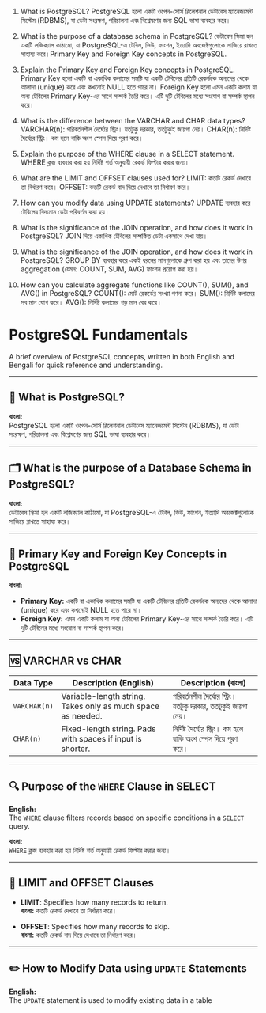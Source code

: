 1) What is PostgreSQL?
PostgreSQL হলো একটি ওপেন-সোর্স রিলেশনাল ডেটাবেস ম্যানেজমেন্ট সিস্টেম (RDBMS), যা ডেটা সংরক্ষণ, পরিচালনা এবং বিশ্লেষণের জন্য SQL ভাষা ব্যবহার করে। 

2) What is the purpose of a database schema in PostgreSQL?
ডেটাবেস স্কিমা হল একটি লজিক্যাল কাঠামো, যা PostgreSQL-এ টেবিল, ভিউ, ফাংশন, ইত্যাদি অবজেক্টগুলোকে সাজিয়ে রাখতে সাহায্য করে।Primary Key and Foreign Key concepts in PostgreSQL.

3) Explain the Primary Key and Foreign Key concepts in PostgreSQL.
Primary Key হলো একটি বা একাধিক কলামের সমষ্টি যা একটি টেবিলের প্রতিটি রেকর্ডকে অন্যদের থেকে আলাদা (unique) করে এবং কখনোই NULL হতে পারে না।
Foreign Key হলো এমন একটি কলাম যা অন্য টেবিলের Primary Key-এর সাথে সম্পর্ক তৈরি করে। এটি দুটি টেবিলের মধ্যে সংযোগ বা সম্পর্ক স্থাপন করে।

4) What is the difference between the VARCHAR and CHAR data types?
VARCHAR(n): পরিবর্তনশীল দৈর্ঘ্যের স্ট্রিং। যতটুকু দরকার, ততটুকুই জায়গা নেয়।
CHAR(n): নির্দিষ্ট দৈর্ঘ্যের স্ট্রিং। কম হলে বাকি অংশ স্পেস দিয়ে পূরণ করে।

5) Explain the purpose of the WHERE clause in a SELECT statement.
WHERE ক্লজ ব্যবহার করা হয় নির্দিষ্ট শর্ত অনুযায়ী রেকর্ড ফিল্টার করার জন্য।

6) What are the LIMIT and OFFSET clauses used for?
LIMIT: কতটি রেকর্ড দেখাবে তা নির্ধারণ করে।
OFFSET: কতটি রেকর্ড বাদ দিয়ে দেখাবে তা নির্ধারণ করে।

7) How can you modify data using UPDATE statements?
  UPDATE ব্যবহার করে টেবিলের বিদ্যমান ডেটা পরিবর্তন করা হয়।

8) What is the significance of the JOIN operation, and how does it work in PostgreSQL?
JOIN দিয়ে একাধিক টেবিলের সম্পর্কিত ডেটা একসাথে দেখা যায়।

9) What is the significance of the JOIN operation, and how does it work in PostgreSQL?
GROUP BY ব্যবহার করে একই ধরনের মানগুলোকে গ্রুপ করা হয় এবং তাদের উপর aggregation (যেমন: COUNT, SUM, AVG) ফাংশন প্রয়োগ করা হয়।

10) How can you calculate aggregate functions like COUNT(), SUM(), and AVG() in PostgreSQL?
COUNT(): মোট রেকর্ডের সংখ্যা গণনা করে।
SUM(): নির্দিষ্ট কলামের সব মান যোগ করে।
AVG(): নির্দিষ্ট কলামের গড় মান বের করে।



# PostgreSQL Fundamentals

A brief overview of PostgreSQL concepts, written in both English and Bengali for quick reference and understanding.

---

## 📌 What is PostgreSQL?

**বাংলা:**  
PostgreSQL হলো একটি ওপেন-সোর্স রিলেশনাল ডেটাবেস ম্যানেজমেন্ট সিস্টেম (RDBMS), যা ডেটা সংরক্ষণ, পরিচালনা এবং বিশ্লেষণের জন্য SQL ভাষা ব্যবহার করে।

---

## 🗂️ What is the purpose of a Database Schema in PostgreSQL?


**বাংলা:**  
ডেটাবেস স্কিমা হল একটি লজিক্যাল কাঠামো, যা PostgreSQL-এ টেবিল, ভিউ, ফাংশন, ইত্যাদি অবজেক্টগুলোকে সাজিয়ে রাখতে সাহায্য করে।

---

## 🔑 Primary Key and Foreign Key Concepts in PostgreSQL

**বাংলা:**  
- **Primary Key:** একটি বা একাধিক কলামের সমষ্টি যা একটি টেবিলের প্রতিটি রেকর্ডকে অন্যদের থেকে আলাদা (unique) করে এবং কখনোই NULL হতে পারে না।  
- **Foreign Key:** এমন একটি কলাম যা অন্য টেবিলের Primary Key-এর সাথে সম্পর্ক তৈরি করে। এটি দুটি টেবিলের মধ্যে সংযোগ বা সম্পর্ক স্থাপন করে।

---

## 🆚 VARCHAR vs CHAR

| Data Type | Description (English) | Description (বাংলা) |
|-----------|------------------------|----------------------|
| `VARCHAR(n)` | Variable-length string. Takes only as much space as needed. | পরিবর্তনশীল দৈর্ঘ্যের স্ট্রিং। যতটুকু দরকার, ততটুকুই জায়গা নেয়। |
| `CHAR(n)`    | Fixed-length string. Pads with spaces if input is shorter. | নির্দিষ্ট দৈর্ঘ্যের স্ট্রিং। কম হলে বাকি অংশ স্পেস দিয়ে পূরণ করে। |

---

## 🔍 Purpose of the `WHERE` Clause in SELECT

**English:**  
The `WHERE` clause filters records based on specific conditions in a `SELECT` query.

**বাংলা:**  
`WHERE` ক্লজ ব্যবহার করা হয় নির্দিষ্ট শর্ত অনুযায়ী রেকর্ড ফিল্টার করার জন্য।

---

## 🔢 LIMIT and OFFSET Clauses

- **LIMIT**: Specifies how many records to return.  
  **বাংলা:** কতটি রেকর্ড দেখাবে তা নির্ধারণ করে।

- **OFFSET**: Specifies how many records to skip.  
  **বাংলা:** কতটি রেকর্ড বাদ দিয়ে দেখাবে তা নির্ধারণ করে।

---

## ✏️ How to Modify Data using `UPDATE` Statements

**English:**  
The `UPDATE` statement is used to modify existing data in a table


